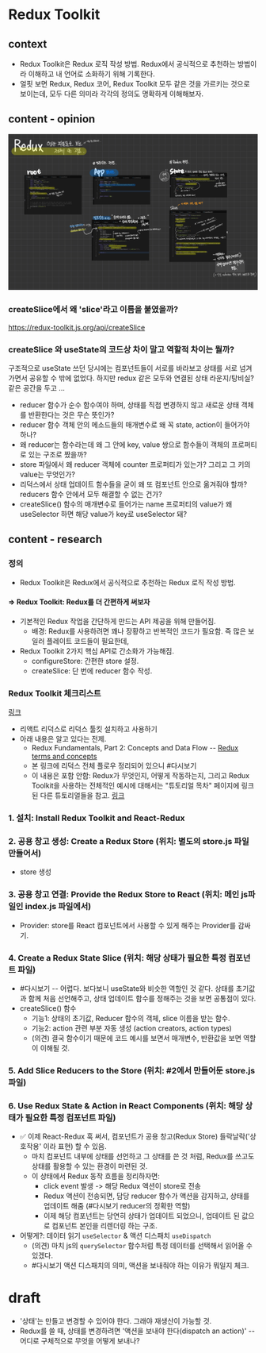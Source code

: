 # Redux Toolkit

## context
- Redux Toolkit은 Redux 로직 작성 방법. Redux에서 공식적으로 추천하는 방법이라 이해하고 내 언어로 소화하기 위해 기록한다.
- 얼핏 보면 Redux, Redux 코어, Redux Toolkit 모두 같은 것을 가르키는 것으로 보이는데, 모두 다른 의미라 각각의 정의도 명확하게 이해해보자.

## content - opinion

![react-redux-realtionship](/assets/react-redux-files-overview.jpg)

### createSlice에서 왜 'slice'라고 이름을 붙였을까?
https://redux-toolkit.js.org/api/createSlice

### createSlice 와 useState의 코드상 차이 말고 역할적 차이는 뭘까?
구조적으로 useState 쓰던 당시에는 컴포넌트들이 서로를 바라보고 상태를 서로 넘겨가면서 공유할 수 밖에 없었다. 하지만 redux 같은 모두와 연결된 상태 라운지/탕비실? 같은 공간을 두고 ...

- reducer 함수가 순수 함수여야 하며, 상태를 직접 변경하지 않고 새로운 상태 객체를 반환한다는 것은 무슨 뜻인가?
- reducer 함수 객체 안의 메소드들의 매개변수로 왜 꼭 state, action이 들어가야 하나?
- 왜 reducer는 함수라는데 왜 그 안에 key, value 쌍으로 함수들이 객체의 프로퍼티로 있는 구조로 짰을까?
- store 파일에서 왜 reducer 객체에 counter 프로퍼티가 있는가? 그리고 그 키의 value는 무엇인가?
- 리덕스에서 상태 업데이트 함수들을 굳이 왜 또 컴포넌트 안으로 옮겨줘야 할까? reducers 함수 안에서 모두 해결할 수 없는 건가?
- createSlice() 함수의 매개변수로 들어가는 name 프로퍼티의 value가 왜 useSelector 하면 해당 value가 key로 useSelector 돼?

## content - research

### 정의

- Redux Toolkit은 Redux에서 공식적으로 추천하는 Redux 로직 작성 방법.

#### => Redux Toolkit: Redux를 더 간편하게 써보자
- 기본적인 Redux 작업을 간단하게 만드는 API 제공을 위해 만들어짐.
  - 배경: Redux를 사용하려면 꽤나 장황하고 반복적인 코드가 필요함. 즉 많은 보일러 플레이트 코드들이 필요한데, 
- Redux Toolkit 2가지 핵심 API로 간소화가 가능해짐.
  - configureStore: 간편한 store 설정.
  - createSlice: 단 번에 reducer 함수 작성.


### Redux Toolkit 체크리스트

[링크](https://ko.redux.js.org/tutorials/quick-start/)

- 리액트 리덕스로 리덕스 툴킷 설치하고 사용하기
- 아래 내용은 알고 있다는 전제.
	- Redux Fundamentals, Part 2: Concepts and Data Flow -- [Redux terms and concepts](https://redux.js.org/tutorials/fundamentals/part-2-concepts-data-flow)
    - 본 링크에 리덕스 전체 플로우 정리되어 있으니 #다시보기
	- 이 내용은 포함 안함: Redux가 무엇인지, 어떻게 작동하는지, 그리고 Redux Toolkit을 사용하는 전체적인 예시에 대해서는 "튜토리얼 목차" 페이지에 링크된 다른 튜토리얼들을 참고. [링크](https://ko.redux.js.org/tutorials/index)


### 1. 설치: Install Redux Toolkit and React-Redux

### 2. 공용 창고 생성: Create a Redux Store (위치: 별도의 store.js 파일 만들어서)
- store 생성

### 3. 공용 창고 연결: Provide the Redux Store to React (위치: 메인 js파일인 index.js 파일에서)
- Provider: store를 React 컴포넌트에서 사용할 수 있게 해주는 Provider를 감싸기.

### 4. Create a Redux State Slice (위치: 해당 상태가 필요한 특정 컴포넌트 파일)
- #다시보기 -- 어렵다. 보다보니 useState와 비슷한 역할인 것 같다. 상태를 초기값과 함께 처음 선언해주고, 상태 업데이트 함수를 정해주는 것을 보면 공통점이 있다.
- createSlice() 함수 
  - 기능1: 상태의 초기값, Reducer 함수의 객체, slice 이름을 받는 함수.
  - 기능2: action 관련 부분 자동 생성 (action creators, action types)
  - (의견) 결국 함수이기 때문에 코드 예시를 보면서 매개변수, 반환값을 보면 역할이 이해될 것.

### 5. Add Slice Reducers to the Store (위치: #2에서 만들어둔 store.js 파일)

### 6. Use Redux State & Action in React Components (위치: 해당 상태가 필요한 특정 컴포넌트 파일)
  - ✅ 이제 React-Redux 훅 써서, 컴포넌트가 공용 창고(Redux Store) 들락날락('상호작용' 이라 표현) 할 수 있음.
    - 마치 컴포넌트 내부에 상태를 선언하고 그 상태를 쓴 것 처럼, Redux를 쓰고도 상태를 활용할 수 있는 환경이 마련된 것.
    - 이 상태에서 Redux 동작 흐름을 정리하자면:
      - click event 발생 -> 해당 Redux 액션이 store로 전송
      - Redux 액션이 전송되면, 담당 reducer 함수가 액션을 감지하고, 상태를 업데이트 해줌 (#다시보기 reducer의 정확한 역할)
      - 이제 해당 컴포넌트는 당연히 상태가 업데이트 되었으니, 업데이트 된 값으로 컴포넌트 본인을 리렌더링 하는 구조.
  - 어떻게?: 데이터 읽기 `useSelector` & 액션 디스패치 `useDispatch`
      - (의견) 마치 js의 `querySelector` 함수처럼 특정 데이터를 선택해서 읽어올 수 있겠다.
      - #다시보기 액션 디스패치의 의미, 액션을 보내줘야 하는 이유가 뭐일지 체크.

# draft

- '상태'는 만들고 변경할 수 있어야 한다. 그래야 재생산이 가능할 것.
- Redux를 쓸 때, 상태를 변경하려면 '액션을 보내야 한다(dispatch an action)' -- 어디로 구체적으로 무엇을 어떻게 보내나?
